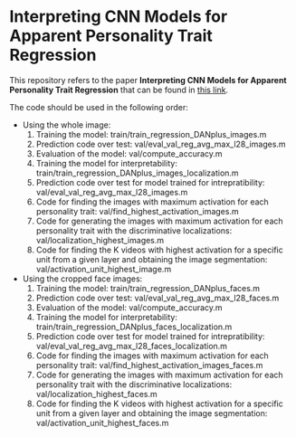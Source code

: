 # Interpreting CNN Models for Apparent Personality Trait Regression

This repository refers to the paper **Interpreting CNN Models for Apparent Personality Trait Regression** that can be found in [this link](http://openaccess.thecvf.com/content_cvpr_2017_workshops/w26/papers/Ventura_Interpreting_CNN_Models_CVPR_2017_paper.pdf).

The code should be used in the following order:
- Using the whole image:
    1. Training the model: train/train_regression_DANplus_images.m
    2. Prediction code over test: val/eval_val_reg_avg_max_l28_images.m
    3. Evaluation of the model: val/compute_accuracy.m
    4. Training the model for interpretability: train/train_regression_DANplus_images_localization.m
    5. Prediction code over test for model trained for intrepratibility: val/eval_val_reg_avg_max_l28_images.m
    6. Code for finding the images with maximum activation for each personality trait: val/find_highest_activation_images.m
    7. Code for generating the images with maximum activation for each personality trait with the discriminative localizations: val/localization_highest_images.m
    8. Code for finding the K videos with highest activation for a specific unit from a given layer and obtaining the image segmentation: val/activation_unit_highest_image.m
- Using the cropped face images:
    1. Training the model: train/train_regression_DANplus_faces.m
    2. Prediction code over test: val/eval_val_reg_avg_max_l28_faces.m
    3. Evaluation of the model: val/compute_accuracy.m
    4. Training the model for interpretability: train/train_regression_DANplus_faces_localization.m
    5. Prediction code over test for model trained for intrepratibility: val/eval_val_reg_avg_max_l28_faces_localization.m
    6. Code for finding the images with maximum activation for each personality trait: val/find_highest_activation_images_faces.m
    7. Code for generating the images with maximum activation for each personality trait with the discriminative localizations: val/localization_highest_faces.m
    8. Code for finding the K videos with highest activation for a specific unit from a given layer and obtaining the image segmentation: val/activation_unit_highest_faces.m
